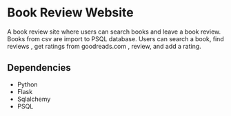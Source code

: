 # Book Review Website
A book review site where users can search books and  leave a book review. Books from csv are import to PSQL database. Users can search a book, find reviews , get ratings from goodreads.com , review, and add a rating.

## Dependencies

- Python
- Flask
- Sqlalchemy
- PSQL